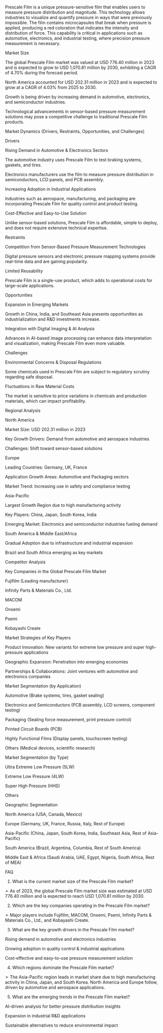 Prescale Film is a unique pressure-sensitive film that enables users to measure pressure distribution and magnitude. This technology allows industries to visualize and quantify pressure in ways that were previously impossible. The film contains microcapsules that break when pressure is applied, producing a red coloration that indicates the intensity and distribution of force. This capability is critical in applications such as automotive, electronics, and industrial testing, where precision pressure measurement is necessary.

Market Size

The global Prescale Film market was valued at USD 776.40 million in 2023 and is expected to grow to USD 1,070.81 million by 2030, exhibiting a CAGR of 4.70% during the forecast period.

North America accounted for USD 202.31 million in 2023 and is expected to grow at a CAGR of 4.03% from 2025 to 2030.

Growth is being driven by increasing demand in automotive, electronics, and semiconductor industries.

Technological advancements in sensor-based pressure measurement solutions may pose a competitive challenge to traditional Prescale Film products.

Market Dynamics (Drivers, Restraints, Opportunities, and Challenges)

Drivers

Rising Demand in Automotive & Electronics Sectors

The automotive industry uses Prescale Film to test braking systems, gaskets, and tires.

Electronics manufacturers use the film to measure pressure distribution in semiconductors, LCD panels, and PCB assembly.

Increasing Adoption in Industrial Applications

Industries such as aerospace, manufacturing, and packaging are incorporating Prescale Film for quality control and product testing.

Cost-Effective and Easy-to-Use Solution

Unlike sensor-based solutions, Prescale Film is affordable, simple to deploy, and does not require extensive technical expertise.

Restraints

Competition from Sensor-Based Pressure Measurement Technologies

Digital pressure sensors and electronic pressure mapping systems provide real-time data and are gaining popularity.

Limited Reusability

Prescale Film is a single-use product, which adds to operational costs for large-scale applications.

Opportunities

Expansion in Emerging Markets

Growth in China, India, and Southeast Asia presents opportunities as industrialization and R&D investments increase.

Integration with Digital Imaging & AI Analysis

Advances in AI-based image processing can enhance data interpretation and visualization, making Prescale Film even more valuable.

Challenges

Environmental Concerns & Disposal Regulations

Some chemicals used in Prescale Film are subject to regulatory scrutiny regarding safe disposal.

Fluctuations in Raw Material Costs

The market is sensitive to price variations in chemicals and production materials, which can impact profitability.

Regional Analysis

North America

Market Size: USD 202.31 million in 2023

Key Growth Drivers: Demand from automotive and aerospace industries

Challenges: Shift toward sensor-based solutions

Europe

Leading Countries: Germany, UK, France

Application Growth Areas: Automotive and Packaging sectors

Market Trend: Increasing use in safety and compliance testing

Asia-Pacific

Largest Growth Region due to high manufacturing activity

Key Players: China, Japan, South Korea, India

Emerging Market: Electronics and semiconductor industries fueling demand

South America & Middle East/Africa

Gradual Adoption due to infrastructure and industrial expansion

Brazil and South Africa emerging as key markets

Competitor Analysis

Key Companies in the Global Prescale Film Market

Fujifilm (Leading manufacturer)

Infinity Parts & Materials Co., Ltd.

MACOM

Onsemi

Psemi

Kobayashi Create

Market Strategies of Key Players

Product Innovation: New variants for extreme low pressure and super high-pressure applications

Geographic Expansion: Penetration into emerging economies

Partnerships & Collaborations: Joint ventures with automotive and electronics companies

Market Segmentation (by Application)

Automotive (Brake systems, tires, gasket sealing)

Electronics and Semiconductors (PCB assembly, LCD screens, component testing)

Packaging (Sealing force measurement, print pressure control)

Printed Circuit Boards (PCB)

Highly Functional Films (Display panels, touchscreen testing)

Others (Medical devices, scientific research)

Market Segmentation (by Type)

Ultra Extreme Low Pressure (5LW)

Extreme Low Pressure (4LW)

Super High Pressure (HHS)

Others

Geographic Segmentation

North America (USA, Canada, Mexico)

Europe (Germany, UK, France, Russia, Italy, Rest of Europe)

Asia-Pacific (China, Japan, South Korea, India, Southeast Asia, Rest of Asia-Pacific)

South America (Brazil, Argentina, Columbia, Rest of South America)

Middle East & Africa (Saudi Arabia, UAE, Egypt, Nigeria, South Africa, Rest of MEA)

FAQ 

1. What is the current market size of the Prescale Film market?

➣ As of 2023, the global Prescale Film market size was estimated at USD 776.40 million and is expected to reach USD 1,070.81 million by 2030.

2. Which are the key companies operating in the Prescale Film market?

➣ Major players include Fujifilm, MACOM, Onsemi, Psemi, Infinity Parts & Materials Co., Ltd., and Kobayashi Create.

3. What are the key growth drivers in the Prescale Film market?

Rising demand in automotive and electronics industries

Growing adoption in quality control & industrial applications

Cost-effective and easy-to-use pressure measurement solution

4. Which regions dominate the Prescale Film market?

➣ The Asia-Pacific region leads in market share due to high manufacturing activity in China, Japan, and South Korea. North America and Europe follow, driven by automotive and aerospace applications.

5. What are the emerging trends in the Prescale Film market?

AI-driven analysis for better pressure distribution insights

Expansion in industrial R&D applications

Sustainable alternatives to reduce environmental impact
